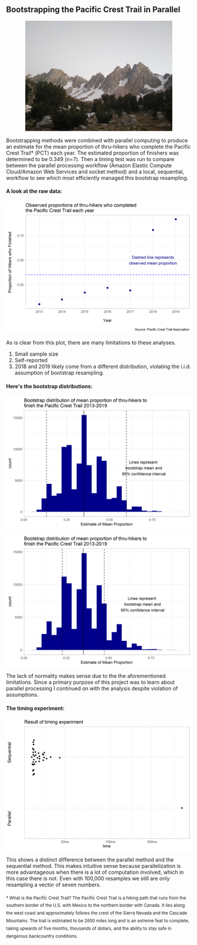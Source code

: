 ## Bootstrapping the Pacific Crest Trail in Parallel

<center>
<img src="./images/pct_logo.jpg" width="400" height="300">
</center>

Bootstrapping methods were combined with parallel computing to produce an estimate for the mean proportion of thru-hikers who complete the Pacific Crest Trail*  (PCT) each year. The estimated proportion of finishers was determined to be 0.349 (n=7). Then a timing test was run to compare between the parallel processing workflow (Amazon Elastic Compute Cloud/Amazon Web Services and socket method) and a local, sequential, workflow to see which most efficiently managed this bootstrap resampling.

#### A look at the raw data:

<center>

![](images/observed-data-plot.png)

</center>

As is clear from this plot, there are many limitations to these analyses. 
1. Small sample size
2. Self-reported 
3. 2018 and 2019 likely come from a different distribution, violating the i.i.d. assumption of bootstrap resampling.

#### Here's the bootstrap distributions:

<center>

![](images/bootstrap-distribution-plot.png)

![](images/parallel-bootstrap-distribution-plot.png)

</center>

The lack of normality makes sense due to the the aforementioned limitations.
Since a primary purpose of this project was to learn about parallel processing I continued on with the analysis despite violation of assumptions.

#### The timing experiment:

<center>

![](images/timing-experiment-plot.png)

</center>

This shows a distinct difference between the parallel method and the sequential method. This makes intuitive sense because parallelization is more advantageous when there is a lot of computation involved, which in this case there is not. Even with 100,000 resamples we still are only resampling a vector of seven numbers.




<sub> * What is the Pacific Crest Trail? The Pacific Crest Trail is a hiking path that runs from the southern border of the U.S. with Mexico to the northern border with Canada. It lies along the west coast and approximately follows the crest of the Sierra Nevada and the Cascade Mountains. The trail is estimated to be 2650 miles long and is an extreme feat to complete, taking upwards of five months, thousands of dollars, and the ability to stay safe in dangerous backcountry conditions.</sub>

